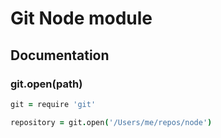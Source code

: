# Git Node module

## Documentation

### git.open(path)

```coffeescript
git = require 'git'

repository = git.open('/Users/me/repos/node')
```
